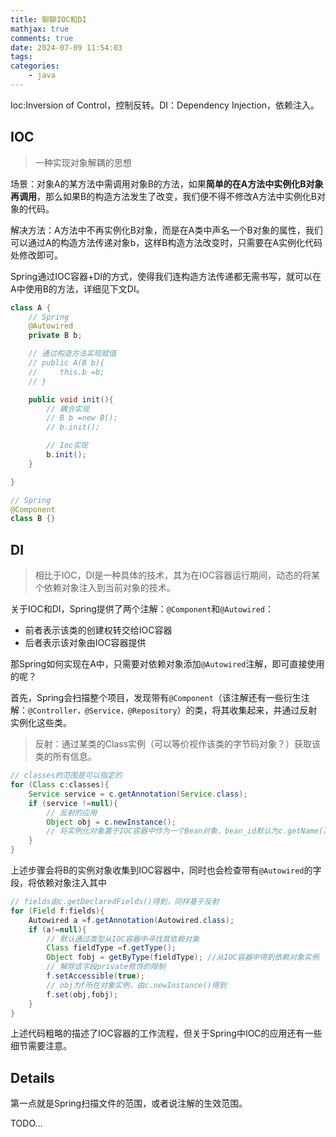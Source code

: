 ```yaml
---
title: 聊聊IOC和DI
mathjax: true
comments: true
date: 2024-07-09 11:54:03
tags:
categories:
    - java
---
```


Ioc:Inversion of Control，控制反转。DI：Dependency Injection，依赖注入。

<!--more-->

## IOC
> 一种实现对象解耦的思想

场景：对象A的某方法中需调用对象B的方法，如果**简单的在A方法中实例化B对象再调用**，那么如果B的构造方法发生了改变，我们便不得不修改A方法中实例化B对象的代码。

解决方法：A方法中不再实例化B对象，而是在A类中声名一个B对象的属性，我们可以通过A的构造方法传递对象b，这样B构造方法改变时，只需要在A实例化代码处修改即可。

Spring通过IOC容器+DI的方式，使得我们连构造方法传递都无需书写，就可以在A中使用B的方法，详细见下文DI。

```java
class A {
    // Spring
    @Autowired
    private B b;

    // 通过构造方法实现赋值
    // public A(B b){
    //     this.b =b;
    // }

    public void init(){
        // 耦合实现
        // B b =new B();
        // b.init();

        // Ioc实现
        b.init();
    }

}

// Spring
@Component
class B {}

```

## DI
> 相比于IOC，DI是一种具体的技术，其为在IOC容器运行期间，动态的将某个依赖对象注入到当前对象的技术。

关于IOC和DI，Spring提供了两个注解：`@Component`和`@Autowired`：
- 前者表示该类的创建权转交给IOC容器
- 后者表示该对象由IOC容器提供

那Spring如何实现在A中，只需要对依赖对象添加`@Autowired`注解，即可直接使用的呢？

首先，Spring会扫描整个项目，发现带有`@Component`（该注解还有一些衍生注解：`@Controller，@Service，@Repository`）的类，将其收集起来，并通过反射实例化这些类。

> 反射：通过某类的Class实例（可以等价视作该类的字节码对象？）获取该类的所有信息。

```java
// classes的范围是可以指定的
for (Class c:classes){
    Service service = c.getAnnotation(Service.class);
    if (service !=null){
        // 反射的应用
        Object obj = c.newInstance();
        // 将实例化对象置于IOC容器中作为一个Bean对象，bean_id默认为c.getName();
    }
}
```

上述步骤会将B的实例对象收集到IOC容器中，同时也会检查带有`@Autowired`的字段，将依赖对象注入其中

```java
// fields由c.getDeclaredFields()得到，同样基于反射
for (Field f:fields){
    Autowired a =f.getAnnotation(Autowired.class);
    if (a!=null){
        // 默认通过类型从IOC容器中寻找其依赖对象
        Class fieldType =f.getType();
        Object fobj = getByType(fieldType); //从IOC容器中得到依赖对象实例
        // 解除该字段private修饰的限制
        f.setAccessible(true);
        // obj为f所在对象实例，由c.newInstance()得到
        f.set(obj,fobj); 
    }
}
```

上述代码粗略的描述了IOC容器的工作流程，但关于Spring中IOC的应用还有一些细节需要注意。

## Details

第一点就是Spring扫描文件的范围，或者说注解的生效范围。

TODO...

